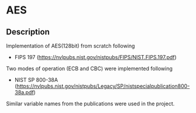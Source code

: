 # AES

## Description

Implementation of AES(128bit) from scratch following
- FIPS 197 (https://nvlpubs.nist.gov/nistpubs/FIPS/NIST.FIPS.197.pdf)

Two modes of operation (ECB and CBC) were implemented following
- NIST SP 800-38A (https://nvlpubs.nist.gov/nistpubs/Legacy/SP/nistspecialpublication800-38a.pdf)

Similar variable names from the publications were used in the project.